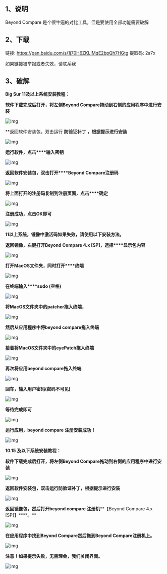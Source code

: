 ## 1、说明

Beyond Compare 是个很牛逼的对比工具，但是要使用全部功能需要破解

## 2、下载

链接: https://pan.baidu.com/s/1j70H6ZKLIMqE2bpQh7HGtg 提取码: 2a7x

如果链接被举报或者失效，请联系我

## 3、破解

**Big Sur 11及以上系统安装教程：**

**软件下载完成后打开，将左侧****Beyond Compare****拖动到右侧的应用程序中进行安装** 

![img](./images/wps1.jpg) 

**返回软件安装包，双击运行 **防验证补丁** **，根据提示进行安装** 

![img](./images/wps2.jpg) 

**运行软件，点击****输入密钥**

![img](./images/wps3.jpg) 

**返回软件安装包，双击打开****Beyond Compare注册码**

![img](./images/wps4.jpg) 

**将上面打开的注册码复制到注册页面，点击****确定** 

![img](./images/wps5.jpg) 

**注册成功，点击****OK****即可**

![img](./images/wps6.jpg) 

**11以上系统，镜像中激活码如果失效，请使用以下安装方法。**

**返回镜像，右键打开Beyond Compare 4.x [SP]，选择****显示包内容** 

![img](./images/wps7.jpg) 

**打开****MacOS****文件夹，同时打开****终端**

![img](./images/wps8.jpg) 

**在终端输入****sudo (空格)**

![img](./images/wps9.jpg) 

**将MacOS文件夹中的****patcher****拖入终端，**

![img](./images/wps10.png) 

**然后从****应用程序****中将****beyond compare****拖入终端** 

![img](./images/wps11.png) 

**接着将MacOS文件夹中的****eyePatch****拖入终端**

![img](./images/wps12.png) 

**再次将应用****beyond compare****拖入终端**

![img](./images/wps13.png) 

**回车，输入用户密码(密码不可见)**

![img](./images/wps14.png) 

**等待完成即可**

![img](./images/wps15.jpg) 

**运行应用，beyond compare 注册安装成功！**

![img](./images/wps16.jpg) 

**10.15 及以下系统安装教程：**

**软件下载完成后打开，将左侧****Beyond Compare****拖动到右侧的应用程序中进行安装**

![img](./images/wps17.jpg) 

**返回软件安装包，双击运行****防验证补丁****，根据提示进行安装**

![img](./images/wps18.jpg) 

**返回镜像包，然后打开beyond compare 注册机****【Beyond Compare 4.x [SP]】****。**

![img](./images/wps19.png) 

**在应用程序中找到Beyond Compare然后拖到Beyond Compare注册机上。**

![img](./images/wps20.png) 

**注意！如果提示失败，无需理会，我们关闭界面。**

![img](./images/wps21.png) 

 